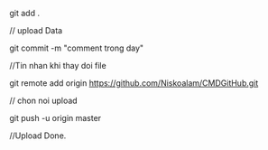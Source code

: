 git add . <p>
// upload Data <p>
git commit -m "comment trong day" <p>
//Tin nhan khi thay doi file <p>
git remote add origin https://github.com/Niskoalam/CMDGitHub.git <p>
// chon noi upload <p>
git push -u origin master <p>
//Upload Done.